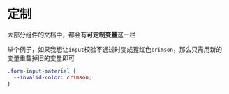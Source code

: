 # 定制

大部分组件的文档中，都会有**可定制变量**这一栏

举个例子，如果我想让`input`校验不通过时变成猩红色`crimson`，那么只需用新的变量重载掉旧的变量即可

```css
.form-input-material {
  --invalid-color: crimson;
}
```
